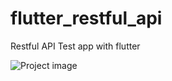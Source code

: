 # flutter_restful_api

Restful API Test app with flutter



![Project image]("https://github.com/ahmettopak/FlutterRestfulAPI/blob/main/ProjectImage.png")

